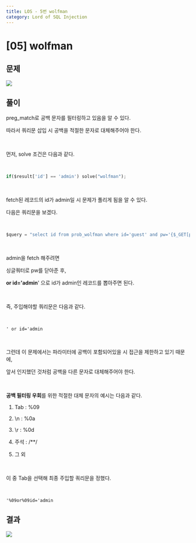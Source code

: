 ```yaml
---
title: LOS - 5번 wolfman
category: Lord of SQL Injection
---
```


# [05] wolfman

## 문제
<img  src="https://img1.daumcdn.net/thumb/R1280x0/?scode=mtistory2&fname=https%3A%2F%2Fblog.kakaocdn.net%2Fdn%2FbFoJny%2Fbtrm82gU3RC%2FdeJNraK8yM7BkOkUOlEtik%2Fimg.png">

## 풀이
preg_match로 공백 문자를 필터링하고 있음을 알 수 있다.

따라서 쿼리문 삽입 시 공백을 적절한 문자로 대체해주어야 한다.

<br>
 
먼저, solve 조건은 다음과 같다.

<br>

```python
if($result['id'] == 'admin') solve("wolfman");
```

<br>

fetch된 레코드의 id가 admin일 시 문제가 풀리게 됨을 알 수 있다.

다음은 쿼리문을 보겠다.

<br>

```python
$query = "select id from prob_wolfman where id='guest' and pw='{$_GET[pw]}'";
```

<br>

admin을 fetch 해주려면

싱글쿼터로 pw를 닫아준 후,

**or id='admin**' 으로 id가 admin인 레코드를 뽑아주면 된다.

<br>

즉, 주입해야할 쿼리문은 다음과 같다.

<br>

```
' or id='admin
```

<br>
 
그런데 이 문제에서는 파라미터에 공백이 포함되어있을 시 접근을 제한하고 있기 때문에,

앞서 인지했던 것처럼 공백을 다른 문자로 대체해주어야 한다.

<br>

**공백 필터링 우회**를 위한 적절한 대체 문자의 예시는 다음과 같다.


1. Tab : %09

2. \n : %0a

3. \r : %0d

4. 주석 : /**/

5. 그 외

<br>

이 중 Tab을 선택해 최종 주입할 쿼리문을 정했다.

<br>

```
'%09or%09id='admin
```

## 결과
<img  src="https://img1.daumcdn.net/thumb/R1280x0/?scode=mtistory2&fname=https%3A%2F%2Fblog.kakaocdn.net%2Fdn%2FdqzwKS%2FbtrmY5fpiKW%2FqOnb4odHpy19ov8szVsPk1%2Fimg.png">